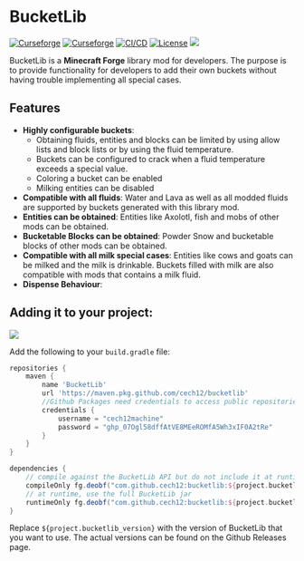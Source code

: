 # BucketLib

[![Curseforge](http://cf.way2muchnoise.eu/full_bucketlib_downloads(0D0D0D-F16436-fff-010101-fff).svg)](https://www.curseforge.com/minecraft/mc-mods/bucketlib)
[![Curseforge](http://cf.way2muchnoise.eu/versions/For%20MC_bucketlib_all(0D0D0D-F16436-fff-010101).svg)](https://www.curseforge.com/minecraft/mc-mods/bucketlib/files)
[![CI/CD](https://github.com/cech12/BucketLib/actions/workflows/cicd-workflow.yml/badge.svg)](https://github.com/cech12/BucketLib/actions/workflows/cicd-workflow.yml)
[![License](https://img.shields.io/github/license/cech12/BucketLib)](http://opensource.org/licenses/MIT)
[![](https://img.shields.io/discord/752506676719910963.svg?style=flat&color=informational&logo=discord&label=Discord)](https://discord.gg/gRUFH5t)

BucketLib is a **Minecraft Forge** library mod for developers. The purpose is to provide functionality for developers to add their own buckets 
without having trouble implementing all special cases.

## Features

- **Highly configurable buckets**:
  - Obtaining fluids, entities and blocks can be limited by using allow lists and block lists or by using the fluid temperature.
  - Buckets can be configured to crack when a fluid temperature exceeds a special value.
  - Coloring a bucket can be enabled
  - Milking entities can be disabled
- **Compatible with all fluids**: Water and Lava as well as all modded fluids are supported by buckets generated with this library mod. 
- **Entities can be obtained**: Entities like Axolotl, fish and mobs of other mods can be obtained.
- **Bucketable Blocks can be obtained**: Powder Snow and bucketable blocks of other mods can be obtained.
- **Compatible with all milk special cases**: Entities like cows and goats can be milked and the milk is drinkable. Buckets filled with milk are also compatible with mods that contains a milk fluid.
- **Dispense Behaviour**:

## Adding it to your project:

[![](https://jitpack.io/v/cech12/BucketLib.svg)](https://jitpack.io/#cech12/BucketLib)

Add the following to your `build.gradle` file:

```groovy
repositories {
    maven {
        name 'BucketLib'
        url 'https://maven.pkg.github.com/cech12/bucketlib'
        //Github Packages need credentials to access public repositories. You can use your own or the following credentials: 
        credentials {
            username = "cech12machine"
            password = "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"
        }
    }
}

dependencies {
    // compile against the BucketLib API but do not include it at runtime
    compileOnly fg.deobf("com.github.cech12:bucketlib:${project.bucketlib_version}:api")
    // at runtime, use the full BucketLib jar
    runtimeOnly fg.deobf("com.github.cech12:bucketlib:${project.bucketlib_version}")
}
```

Replace `${project.bucketlib_version}` with the version of BucketLib that you want to use. The actual versions can be found on the Github Releases page.